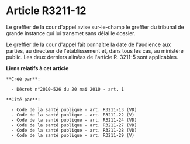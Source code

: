 # Article R3211-12

Le greffier de la cour d'appel avise sur-le-champ le greffier du tribunal de grande instance qui lui transmet sans délai le
dossier. 

Le greffier de la cour d'appel fait connaître la date de l'audience aux parties, au directeur de l'établissement et, dans
tous les cas, au ministère public. Les deux derniers alinéas de l'article R. 3211-5 sont applicables.

**Liens relatifs à cet article**

	**Créé par**:

	  - Décret n°2010-526 du 20 mai 2010 - art. 1

	**Cité par**:

	  - Code de la santé publique - art. R3211-13 (VD)
	  - Code de la santé publique - art. R3211-22 (V)
	  - Code de la santé publique - art. R3211-24 (VD)
	  - Code de la santé publique - art. R3211-27 (VD)
	  - Code de la santé publique - art. R3211-28 (VD)
	  - Code de la santé publique - art. R3211-29 (V)
